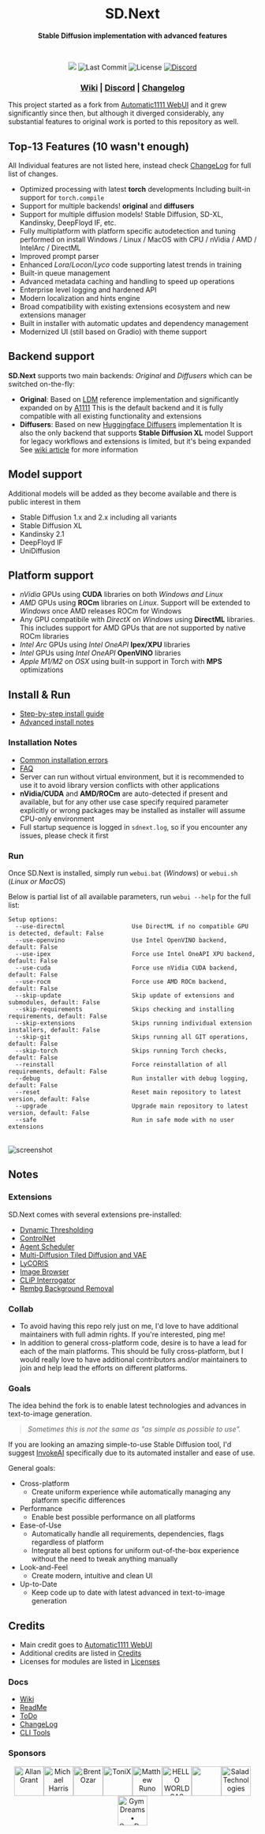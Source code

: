<div align="center">

# SD.Next

**Stable Diffusion implementation with advanced features**

<br>

[![](https://img.shields.io/static/v1?label=Sponsor&message=%E2%9D%A4&logo=GitHub&color=%23fe8e86)](https://github.com/sponsors/vladmandic)
![Last Commit](https://img.shields.io/github/last-commit/vladmandic/automatic?svg=true)
![License](https://img.shields.io/github/license/vladmandic/automatic?svg=true)
[![Discord](https://img.shields.io/discord/1101998836328697867?logo=Discord&svg=true)](https://discord.gg/VjvR2tabEX)

### [Wiki](https://github.com/vladmandic/automatic/wiki) | [Discord](https://discord.gg/VjvR2tabEX) | [Changelog](CHANGELOG.md)

</div>

This project started as a fork from [Automatic1111 WebUI](https://github.com/AUTOMATIC1111/stable-diffusion-webui/) and it grew significantly since then,
but although it diverged considerably, any substantial features to original work is ported to this repository as well.

## Top-13 Features (10 wasn't enough)

All Individual features are not listed here, instead check [ChangeLog](CHANGELOG.md) for full list of changes.

- Optimized processing with latest **torch** developments
  Including built-in support for `torch.compile`
- Support for multiple backends!
  **original** and **diffusers**
- Support for multiple diffusion models!
  Stable Diffusion, SD-XL, Kandinsky, DeepFloyd IF, etc.
- Fully multiplatform with platform specific autodetection and tuning performed on install
  Windows / Linux / MacOS with CPU / nVidia / AMD / IntelArc / DirectML
- Improved prompt parser
- Enhanced *Lora*/*Locon*/*Lyco* code supporting latest trends in training
- Built-in queue management
- Advanced metadata caching and handling to speed up operations
- Enterprise level logging and hardened API
- Modern localization and hints engine
- Broad compatibility with existing extensions ecosystem and new extensions manager
- Built in installer with automatic updates and dependency management
- Modernized UI (still based on Gradio) with theme support

## Backend support

**SD.Next** supports two main backends: *Original* and *Diffusers* which can be switched on-the-fly:

- **Original**: Based on [LDM](https://github.com/Stability-AI/stablediffusion) reference implementation and significantly expanded on by [A1111](https://github.com/AUTOMATIC1111/stable-diffusion-webui)
  This is the default backend and it is fully compatible with all existing functionality and extensions
- **Diffusers**: Based on new [Huggingface Diffusers](https://huggingface.co/docs/diffusers/index) implementation
  It is also the only backend that supports **Stable Diffusion XL** model
  Support for legacy workflows and extensions is limited, but it's being expanded
  See [wiki article](https://github.com/vladmandic/automatic/wiki/Diffusers) for more information

## Model support

Additional models will be added as they become available and there is public interest in them

- Stable Diffusion 1.x and 2.x including all variants
- Stable Diffusion XL
- Kandinsky 2.1
- DeepFloyd IF
- UniDiffusion

## Platform support

- *nVidia* GPUs using **CUDA** libraries on both *Windows and Linux*
- *AMD* GPUs using **ROCm** libraries on *Linux*.
  Support will be extended to *Windows* once AMD releases ROCm for Windows
- Any GPU compatibile with *DirectX* on *Windows* using **DirectML** libraries.
  This includes support for AMD GPUs that are not supported by native ROCm libraries
- *Intel Arc* GPUs using *Intel OneAPI* **Ipex/XPU** libraries
- *Intel* GPUs using *Intel OneAPI* **OpenVINO** libraries
- *Apple M1/M2* on *OSX* using built-in support in Torch with **MPS** optimizations

## Install & Run

- [Step-by-step install guide](https://github.com/vladmandic/automatic/wiki/Installation)
- [Advanced install notes](https://github.com/vladmandic/automatic/wiki/Advanced-Install)

### Installation Notes

- [Common installation errors](https://github.com/vladmandic/automatic/discussions/1627)
- [FAQ](https://github.com/vladmandic/automatic/discussions/1011)
- Server can run without virtual environment,
  but it is recommended to use it to avoid library version conflicts with other applications
- **nVidia/CUDA** and **AMD/ROCm** are auto-detected if present and available,
   but for any other use case specify required parameter explicitly or wrong packages may be installed
  as installer will assume CPU-only environment
- Full startup sequence is logged in `sdnext.log`, so if you encounter any issues, please check it first

### Run

Once SD.Next is installed, simply run `webui.bat` (*Windows*) or `webui.sh` (*Linux or MacOS*)

Below is partial list of all available parameters, run `webui --help` for the full list:

    Setup options:
      --use-directml                   Use DirectML if no compatible GPU is detected, default: False
      --use-openvino                   Use Intel OpenVINO backend, default: False
      --use-ipex                       Force use Intel OneAPI XPU backend, default: False
      --use-cuda                       Force use nVidia CUDA backend, default: False
      --use-rocm                       Force use AMD ROCm backend, default: False
      --skip-update                    Skip update of extensions and submodules, default: False
      --skip-requirements              Skips checking and installing requirements, default: False
      --skip-extensions                Skips running individual extension installers, default: False
      --skip-git                       Skips running all GIT operations, default: False
      --skip-torch                     Skips running Torch checks, default: False
      --reinstall                      Force reinstallation of all requirements, default: False
      --debug                          Run installer with debug logging, default: False
      --reset                          Reset main repository to latest version, default: False
      --upgrade                        Upgrade main repository to latest version, default: False
      --safe                           Run in safe mode with no user extensions

<br>![screenshot](html/black-orange.jpg)<br>

## Notes

### **Extensions**

SD.Next comes with several extensions pre-installed:

- [Dynamic Thresholding](https://github.com/mcmonkeyprojects/sd-dynamic-thresholding)
- [ControlNet](https://github.com/Mikubill/sd-webui-controlnet)
- [Agent Scheduler](https://github.com/ArtVentureX/sd-webui-agent-scheduler)
- [Multi-Diffusion Tiled Diffusion and VAE](https://github.com/pkuliyi2015/multidiffusion-upscaler-for-automatic1111)
- [LyCORIS](https://github.com/KohakuBlueleaf/a1111-sd-webui-lycoris)
- [Image Browser](https://github.com/AlUlkesh/stable-diffusion-webui-images-browser)
- [CLiP Interrogator](https://github.com/pharmapsychotic/clip-interrogator-ext)
- [Rembg Background Removal](https://github.com/AUTOMATIC1111/stable-diffusion-webui-rembg)

### **Collab**

- To avoid having this repo rely just on me, I'd love to have additional maintainers with full admin rights. If you're interested, ping me!
- In addition to general cross-platform code, desire is to have a lead for each of the main platforms.
This should be fully cross-platform, but I would really love to have additional contributors and/or maintainers to join and help lead the efforts on different platforms.

### **Goals**

The idea behind the fork is to enable latest technologies and advances in text-to-image generation.

> *Sometimes this is not the same as "as simple as possible to use".*

If you are looking an amazing simple-to-use Stable Diffusion tool, I'd suggest [InvokeAI](https://invoke-ai.github.io/InvokeAI/) specifically due to its automated installer and ease of use.

General goals:

- Cross-platform
  - Create uniform experience while automatically managing any platform specific differences
- Performance
  - Enable best possible performance on all platforms
- Ease-of-Use
  - Automatically handle all requirements, dependencies, flags regardless of platform
  - Integrate all best options for uniform out-of-the-box experience without the need to tweak anything manually
- Look-and-Feel
  - Create modern, intuitive and clean UI
- Up-to-Date
  - Keep code up to date with latest advanced in text-to-image generation

## Credits

- Main credit goes to [Automatic1111 WebUI](https://github.com/AUTOMATIC1111/stable-diffusion-webui)
- Additional credits are listed in [Credits](https://github.com/AUTOMATIC1111/stable-diffusion-webui/#credits)
- Licenses for modules are listed in [Licenses](html/licenses.html)

### **Docs**

- [Wiki](https://github.com/vladmandic/automatic/wiki)
- [ReadMe](README.md)
- [ToDo](TODO.md)
- [ChangeLog](CHANGELOG.md)
- [CLI Tools](cli/README.md)

### **Sponsors**

<div align="center">
<!-- sponsors --><a href="https://github.com/allangrant"><img src="https://github.com/allangrant.png" width="60px" alt="Allan Grant" /></a><a href="https://github.com/demib72"><img src="https://github.com/demib72.png" width="60px" alt="Michael Harris" /></a><a href="https://github.com/BrentOzar"><img src="https://github.com/BrentOzar.png" width="60px" alt="Brent Ozar" /></a><a href="https://github.com/AimwiseTonix"><img src="https://github.com/AimwiseTonix.png" width="60px" alt="ToniX" /></a><a href="https://github.com/inktomi"><img src="https://github.com/inktomi.png" width="60px" alt="Matthew Runo" /></a><a href="https://github.com/HELLO-WORLD-SAS"><img src="https://github.com/HELLO-WORLD-SAS.png" width="60px" alt="HELLO WORLD SAS" /></a><a href="https://github.com/4joeknight4"><img src="https://github.com/4joeknight4.png" width="60px" alt="" /></a><a href="https://github.com/SaladTechnologies"><img src="https://github.com/SaladTechnologies.png" width="60px" alt="Salad Technologies" /></a><a href="https://github.com/gymdreams8"><img src="https://github.com/gymdreams8.png" width="60px" alt="Gym Dreams • GymDreams8" /></a><!-- sponsors -->
</div>

<br>
